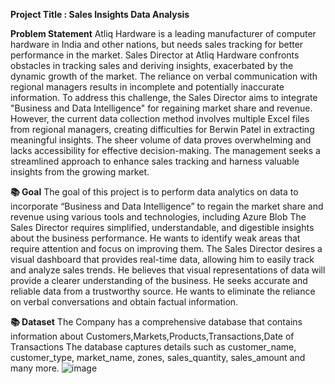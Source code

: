 **Project Title : Sales Insights Data Analysis**

**Problem Statement**
Atliq Hardware is a leading manufacturer of computer hardware in India and other nations, but needs sales tracking for better performance in the market.
Sales Director at Atliq Hardware confronts obstacles in tracking sales and deriving insights, exacerbated by the dynamic growth of the market. 
The reliance on verbal communication with regional managers results in incomplete and potentially inaccurate information. To address this challenge, 
the Sales Director aims to integrate "Business and Data Intelligence" for regaining market share and revenue. However, the current data collection method involves 
multiple Excel files from regional managers, creating difficulties for Berwin Patel in extracting meaningful insights. The sheer volume of data proves overwhelming 
and lacks accessibility for effective decision-making. The management seeks a streamlined approach to enhance sales tracking and harness valuable insights from the growing market.

**📚 Goal**
The goal of this project is to perform data analytics on data to incorporate “Business and Data Intelligence” to regain the market share and revenue using various tools and technologies, including Azure Blob
The Sales Director requires simplified, understandable, and digestible insights about the business performance. He wants to identify weak areas that require attention and focus on improving them.
The Sales Director desires a visual dashboard that provides real-time data, allowing him to easily track and analyze sales trends.
He believes that visual representations of data will provide a clearer understanding of the business.
He seeks accurate and reliable data from a trustworthy source. He wants to eliminate the reliance on verbal conversations and obtain factual information.

**📚 Dataset**
The Company has a comprehensive database that contains information about Customers,Markets,Products,Transactions,Date of Transactions
The database captures details such as customer_name, customer_type, market_name, zones, sales_quantity, sales_amount and many more.
![image](https://github.com/Riyajain15/Power-BI-sales-insights/assets/141060226/883d216a-c314-4a49-84f8-4115edef9687)


